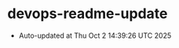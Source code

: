 # devops-readme-update
<!--START_SECTION:activity-->
- Auto-updated at Thu Oct  2 14:39:26 UTC 2025
<!--END_SECTION:activity-->
